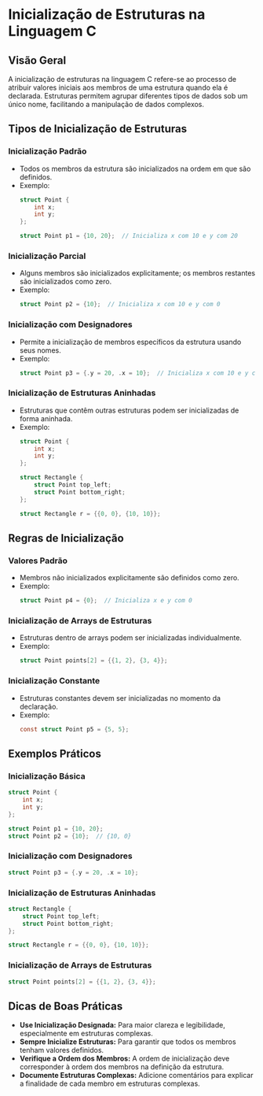 
# Inicialização de Estruturas na Linguagem C

## Visão Geral
A inicialização de estruturas na linguagem C refere-se ao processo de atribuir valores iniciais aos membros de uma estrutura quando ela é declarada. Estruturas permitem agrupar diferentes tipos de dados sob um único nome, facilitando a manipulação de dados complexos.

## Tipos de Inicialização de Estruturas

### Inicialização Padrão
- Todos os membros da estrutura são inicializados na ordem em que são definidos.
- Exemplo:
  ```c
  struct Point {
      int x;
      int y;
  };

  struct Point p1 = {10, 20};  // Inicializa x com 10 e y com 20
  ```

### Inicialização Parcial
- Alguns membros são inicializados explicitamente; os membros restantes são inicializados como zero.
- Exemplo:
  ```c
  struct Point p2 = {10};  // Inicializa x com 10 e y com 0
  ```

### Inicialização com Designadores
- Permite a inicialização de membros específicos da estrutura usando seus nomes.
- Exemplo:
  ```c
  struct Point p3 = {.y = 20, .x = 10};  // Inicializa x com 10 e y com 20
  ```

### Inicialização de Estruturas Aninhadas
- Estruturas que contêm outras estruturas podem ser inicializadas de forma aninhada.
- Exemplo:
  ```c
  struct Point {
      int x;
      int y;
  };

  struct Rectangle {
      struct Point top_left;
      struct Point bottom_right;
  };

  struct Rectangle r = {{0, 0}, {10, 10}};
  ```

## Regras de Inicialização

### Valores Padrão
- Membros não inicializados explicitamente são definidos como zero.
- Exemplo:
  ```c
  struct Point p4 = {0};  // Inicializa x e y com 0
  ```

### Inicialização de Arrays de Estruturas
- Estruturas dentro de arrays podem ser inicializadas individualmente.
- Exemplo:
  ```c
  struct Point points[2] = {{1, 2}, {3, 4}};
  ```

### Inicialização Constante
- Estruturas constantes devem ser inicializadas no momento da declaração.
- Exemplo:
  ```c
  const struct Point p5 = {5, 5};
  ```

## Exemplos Práticos

### Inicialização Básica
```c
struct Point {
    int x;
    int y;
};

struct Point p1 = {10, 20};
struct Point p2 = {10};  // {10, 0}
```

### Inicialização com Designadores
```c
struct Point p3 = {.y = 20, .x = 10};
```

### Inicialização de Estruturas Aninhadas
```c
struct Rectangle {
    struct Point top_left;
    struct Point bottom_right;
};

struct Rectangle r = {{0, 0}, {10, 10}};
```

### Inicialização de Arrays de Estruturas
```c
struct Point points[2] = {{1, 2}, {3, 4}};
```

## Dicas de Boas Práticas
- **Use Inicialização Designada:** Para maior clareza e legibilidade, especialmente em estruturas complexas.
- **Sempre Inicialize Estruturas:** Para garantir que todos os membros tenham valores definidos.
- **Verifique a Ordem dos Membros:** A ordem de inicialização deve corresponder à ordem dos membros na definição da estrutura.
- **Documente Estruturas Complexas:** Adicione comentários para explicar a finalidade de cada membro em estruturas complexas.
